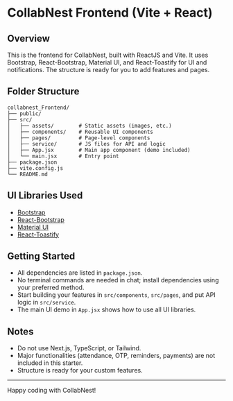 # CollabNest Frontend (Vite + React)

## Overview
This is the frontend for CollabNest, built with ReactJS and Vite. It uses Bootstrap, React-Bootstrap, Material UI, and React-Toastify for UI and notifications. The structure is ready for you to add features and pages.

## Folder Structure
```
collabnest_Frontend/
├── public/
├── src/
│   ├── assets/        # Static assets (images, etc.)
│   ├── components/    # Reusable UI components
│   ├── pages/         # Page-level components
│   ├── service/       # JS files for API and logic
│   ├── App.jsx        # Main app component (demo included)
│   └── main.jsx       # Entry point
├── package.json
├── vite.config.js
└── README.md
```

## UI Libraries Used
- [Bootstrap](https://getbootstrap.com/)
- [React-Bootstrap](https://react-bootstrap.github.io/)
- [Material UI](https://mui.com/)
- [React-Toastify](https://fkhadra.github.io/react-toastify/)

## Getting Started
- All dependencies are listed in `package.json`.
- No terminal commands are needed in chat; install dependencies using your preferred method.
- Start building your features in `src/components`, `src/pages`, and put API logic in `src/service`.
- The main UI demo in `App.jsx` shows how to use all UI libraries.

## Notes
- Do not use Next.js, TypeScript, or Tailwind.
- Major functionalities (attendance, OTP, reminders, payments) are not included in this starter.
- Structure is ready for your custom features.

---
Happy coding with CollabNest!

